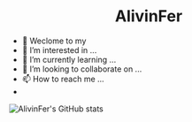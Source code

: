 <h1 align="center">AlivinFer</h1>

- 👋 Weclome to my 
- 👀 I’m interested in ...
- 🌱 I’m currently learning ...
- 💞️ I’m looking to collaborate on ...
- 📫 How to reach me ...
- 
![AlivinFer's GitHub stats](https://github-readme-stats.vercel.app/api?username=AlivinFer&show_icons=true&theme=radical)
  <!---
  AlivinFer/AlivinFer is a ✨ special ✨ repository because its `README.md` (this file) appears on your GitHub profile.
  You can click the Preview link to take a look at your changes.
  --->

